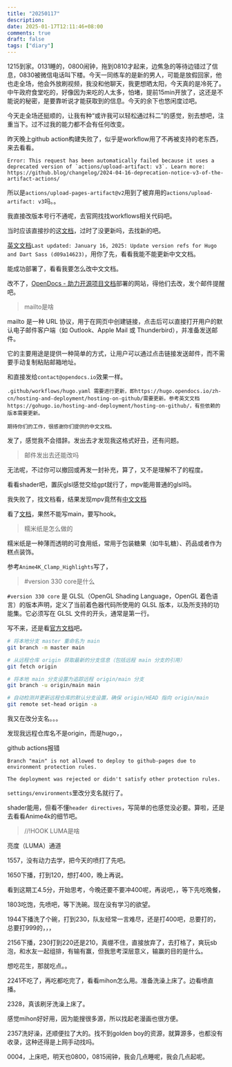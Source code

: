 ```yaml
---
title: "20250117"
description: 
date: 2025-01-17T12:11:46+08:00
comments: true
draft: false
tags: ["diary"]
---
```

1215到家。0131睡的，0800闹钟，拖到0810才起来，边焦急的等待边错过了信息，0830被微信电话叫下楼。今天一同练车的是新的男人，可能是放假回家，他也走全场，他会外放刷视频，我没和他聊天，我更想晒太阳，今天真的是冷死了。中午政府食堂吃的，好像因为来吃的人太多，怕堵，提前15min开放了，这还是不能说的秘密，是要靠听说才能获取到的信息。今天的余下也悠闲度过吧。

今天走全场还挺顺的，让我有种“或许我可以轻松通过科二”的感觉，别去想吧，注重当下。过不过我的能力都不会有任何改变。

昨天晚上github action构建失败了，似乎是workflow用了不再被支持的老东西，来去看看。

```
Error: This request has been automatically failed because it uses a deprecated version of `actions/upload-artifact: v3`. Learn more: https://github.blog/changelog/2024-04-16-deprecation-notice-v3-of-the-artifact-actions/
```

所以是`actions/upload-pages-artifact@v2`用到了被弃用的`actions/upload-artifact: v3`吗。。

我直接改版本号行不通呢，去官网找找workflows相关代码吧。

当时应该直接抄的这[文档](https://hugo.opendocs.io/zh-cn/hosting-and-deployment/hosting-on-github/)，过时了没更新吗，去找新的吧。

[英文文档](https://gohugo.io/hosting-and-deployment/hosting-on-github/)`Last updated: January 16, 2025: Update version refs for Hugo and Dart Sass (d09a14623)`，用你了先，看看我能不能更新中文文档。

能成功部署了，看看我要怎么改中文文档。

改不了，[OpenDocs - 助力开源项目文档](https://opendocs.io/zh-cn/)部署的网站，得他们去改，发个邮件提醒吧。

>mailto是啥

mailto 是一种 URL 协议，用于在网页中创建链接，点击后可以直接打开用户的默认电子邮件客户端（如 Outlook、Apple Mail 或 Thunderbird），并准备发送邮件。

它的主要用途是提供一种简单的方式，让用户可以通过点击链接发送邮件，而不需要手动复制粘贴邮箱地址。

和直接发给`contact@opendocs.io`效果一样。

```
.github/workflows/hugo.yaml 需要进行更新，即https://hugo.opendocs.io/zh-cn/hosting-and-deployment/hosting-on-github/需要更新。参考英文文档https://gohugo.io/hosting-and-deployment/hosting-on-github/，有些依赖的版本需要更新。

期待你们的工作，很感谢你们提供的中文文档。
```
发了，感觉我不会措辞。发出去才发现我这格式好丑，还有问题。

>邮件发出去还能改吗

无法呢，不过你可以撤回或再发一封补充，算了，又不是理解不了的程度。

看看shader吧，置灰glsl感觉交给gpt就行了，mpv能用普通的glsl吗。

我失败了，找文档看，结果发现mpv竟然有[中文文档](https://hooke007.github.io/unofficial/mpv_shaders.html)

看了[文档](https://hooke007.github.io/official_man/mpv.html#id65)，果然不能写main，要写hook。

>糯米纸是怎么做的

糯米纸是一种薄而透明的可食用纸，常用于包装糖果（如牛轧糖）、药品或者作为糕点装饰。

参考`Anime4K_Clamp_Highlights`写了，

>#version 330 core是什么

`#version 330 core` 是 GLSL（OpenGL Shading Language，OpenGL 着色语言）的版本声明，定义了当前着色器代码所使用的 GLSL 版本，以及所支持的功能集。它必须写在 GLSL 文件的开头，通常是第一行。

写不来，还是看[官方文档](https://github.com/mpv-player/mpv/wiki/User-Scripts#user-shaders)吧。

```bash
# 将本地分支 master 重命名为 main
git branch -m master main

# 从远程仓库 origin 获取最新的分支信息（包括远程 main 分支的引用）
git fetch origin

# 将本地 main 分支设置为追踪远程 origin/main 分支
git branch -u origin/main main

# 自动检测并更新远程仓库的默认分支设置，确保 origin/HEAD 指向 origin/main
git remote set-head origin -a
```

我又在改分支名。。。

发现我远程仓库名不是origin，而是hugo，，

github actions报错
```
Branch "main" is not allowed to deploy to github-pages due to environment protection rules.

The deployment was rejected or didn't satisfy other protection rules.
```

`settings/environments`里改分支名就行了。

shader能用，但看不懂`header directives`，写简单的也感觉没必要。算啦，还是去看看Anime4k的细节吧。

>//!HOOK LUMA是啥

亮度（LUMA）通道

1557，没有动力去学，把今天的喷打了先吧。

1650下播，打到120，想打400，晚上再说。

看到这期工4.5分，开始思考，今晚还要不要冲400呢，再说吧，，等下先吃晚餐，

1803吃饱，先喷吧，等下洗碗。现在没有学习的欲望。

1944下播洗了个碗，打到230，队友经常一言难尽，还是打400吧，总要打的，总要打999的，，，

2156下播，230打到220还是210，真绷不住，直接放弃了，去打格了，爽玩sb泡，和水友一起组排，有输有赢，但我思考深层意义，输赢的目的是什么。

想吃花生，那就吃点。。

2241不吃了，再吃都吃完了，看看mihon怎么用。准备洗澡上床了。边看喷直播。

2328，真该刷牙洗澡上床了。

感觉mihon好好用，因为能搜很多源，所以找起老漫画也很方便。

2357洗好澡，还顺便拉了大的。找不到golden boy的资源，就算源多，也都没有收录，这种还得是上网手动找吗。

0004，上床吧，明天也0800，0815闹钟，我会几点睡呢，我会几点起呢。